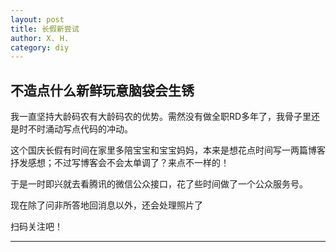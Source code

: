 ```yaml
---
layout: post
title: 长假新尝试
author: X. H.
category: diy
---
```


## 不造点什么新鲜玩意脑袋会生锈

我一直坚持大龄码农有大龄码农的优势。需然没有做全职RD多年了，我骨子里还是时不时涌动写点代码的冲动。

这个国庆长假有时间在家里多陪宝宝和宝宝妈妈，本来是想花点时间写一两篇博客抒发感想；不过写博客会不会太单调了？来点不一样的！

于是一时即兴就去看腾讯的微信公众接口，花了些时间做了一个公众服务号。

现在除了问非所答地回消息以外，还会处理照片了

扫码关注吧！



---

